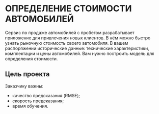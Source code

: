 # ОПРЕДЕЛЕНИЕ СТОИМОСТИ АВТОМОБИЛЕЙ
Сервис по продаже автомобилей с пробегом разрабатывает приложение для привлечения новых клиентов. В нём можно быстро узнать рыночную стоимость своего автомобиля. В вашем распоряжении исторические данные: технические характеристики, комплектации и цены автомобилей. Вам нужно построить модель для определения стоимости.

## Цель проекта
Заказчику важны:
- качество предсказания (RMSE);
- скорость предсказания;
- время обучения.
